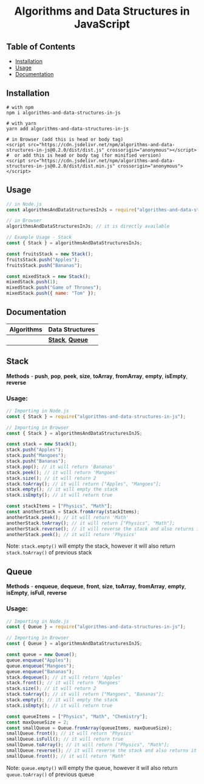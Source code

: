 <h1 align="center">  
    Algorithms and Data Structures in JavaScript  
</h1>

## Table of Contents

- [Installation](#installation)
- [Usage](#usage)
- [Documentation](#documentation)

## Installation

```
# with npm
npm i algorithms-and-data-structures-in-js

# with yarn
yarn add algorithms-and-data-structures-in-js

# in Browser (add this is head or body tag)
<script src="https://cdn.jsdelivr.net/npm/algorithms-and-data-structures-in-js@0.2.0/dist/dist.js" crossorigin="anonymous"></script>
#  or add this is head or body tag (for minified version)
<script src="https://cdn.jsdelivr.net/npm/algorithms-and-data-structures-in-js@0.2.0/dist/dist.min.js" crossorigin="anonymous"></script>
```

## Usage

```javascript
// in Node.js
const algorithmsAndDataStructuresInJs = require("algorithms-and-data-structures-in-js");

// in Browser
algorithmsAndDataStructuresInJs; // it is directly available

// Example Usage - Stack
const { Stack } = algorithmsAndDataStructuresInJs;

const fruitsStack = new Stack();
fruitsStack.push("Apples");
fruitsStack.push("Bananas");

const mixedStack = new Stack();
mixedStack.push(1);
mixedStack.push("Game of Thrones");
mixedStack.push({ name: "Tom" });
```

## Documentation

| Algorithms | Data Structures                          |
| ---------- | ---------------------------------------- |
|            | [**Stack**](#stack), [**Queue**](#queue) |

## Stack

**Methods** - **push**, **pop**, **peek**, **size**, **toArray**, **fromArray**, **empty**, **isEmpty**, **reverse**

### Usage:

```javascript
// Importing in Node.js
const { Stack } = require("algorithms-and-data-structures-in-js");

// Importing in Browser
const { Stack } = algorithmsAndDataStructuresInJS;

const stack = new Stack();
stack.push("Apples");
stack.push("Mangoes");
stack.push("Bananas");
stack.pop(); // it will return 'Bananas'
stack.peek(); // it will return 'Mangoes'
stack.size(); // it will return 2
stack.toArray(); // it will return ["Apples", "Mangoes"];
stack.empty(); // it will empty the stack
stack.isEmpty(); // it will return true

const stackItems = ["Physics", "Math"];
const anotherStack = Stack.fromArray(stackItems);
anotherStack.peek(); // it will return 'Math'
anotherStack.toArray(); // it will return ["Physics", "Math"];
anotherStack.reverse(); // it will reverse the stack and also returns it ["Math", "Physics"]
anotherStack.peek(); // it will return 'Physics'
```

Note: `stack.empty()` will empty the stack, however it will also return `stack.toArray()` of previous stack

## Queue

**Methods** - **enqueue**, **dequeue**, **front**, **size**, **toArray**, **fromArray**, **empty**, **isEmpty**, **isFull**, **reverse**

### Usage:

```javascript
// Importing in Node.js
const { Queue } = require("algorithms-and-data-structures-in-js");

// Importing in Browser
const { Queue } = algorithmsAndDataStructuresInJS;

const queue = new Queue();
queue.enqueue("Apples");
queue.enqueue("Mangoes");
queue.enqueue("Bananas");
stack.dequeue(); // it will return 'Apples'
stack.front(); // it will return 'Mangoes'
stack.size(); // it will return 2
stack.toArray(); // it will return ["Mangoes", "Bananas"];
stack.empty(); // it will empty the stack
stack.isEmpty(); // it will return true

const queueItems = ["Physics", "Math", "Chemistry"];
const maxQueueSize = 2;
const smallQueue = Queue.fromArray(queueItems, maxQueueSize);
smallQueue.front(); // it will return 'Physics'
smallQueue.isFull(); // it will return true
smallQueue.toArray(); // it will return ["Physics", "Math"];
smallQueue.reverse(); // it will reverse the stack and also returns it ["Math", "Physics"]
smallQueue.front(); // it will return 'Math'
```

Note: `queue.empty()` will empty the queue, however it will also return `queue.toArray()` of previous queue
